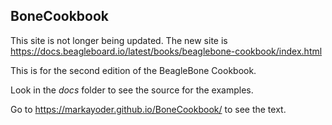 ## BoneCookbook
This site is not longer being updated.  The new site is https://docs.beagleboard.io/latest/books/beaglebone-cookbook/index.html


This is for the second edition of the BeagleBone Cookbook.

Look in the *docs* folder to see the source for the examples.

Go to <https://markayoder.github.io/BoneCookbook/> to see the text.
